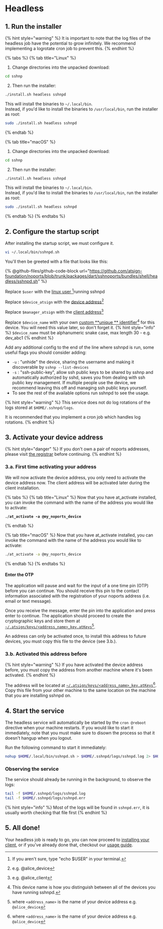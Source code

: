 # Headless

## 1. Run the installer

{% hint style="warning" %}
It is important to note that the log files of the headless job have the potential to grow infinitely. We recommend implementing a logrotate cron job to prevent this.
{% endhint %}

{% tabs %}
{% tab title="Linux" %}
1. Change directories into the unpacked download:

```sh
cd sshnp
```

2. Then run the installer:

```sh
./install.sh headless sshnpd
```

This will install the binaries to `~/.local/bin`.\
Instead, if you'd like to install the binaries to `/usr/local/bin`, run the installer as root:

```sh
sudo ./install.sh headless sshnpd
```
{% endtab %}

{% tab title="macOS" %}
1. Change directories into the unpacked download:

```sh
cd sshnp
```

2. Then run the installer:

```sh
./install.sh headless sshnpd
```

This will install the binaries to `~/.local/bin`.\
Instead, if you'd like to install the binaries to `/usr/local/bin`, run the installer as root:

```sh
sudo ./install.sh headless sshnpd
```
{% endtab %}
{% endtabs %}

## 2. Configure the startup script

After installing the startup script, we must configure it.

```bash
vi ~/.local/bin/sshnpd.sh
```

You'll then be greeted with a file that looks like this:

{% @github-files/github-code-block url="https://github.com/atsign-foundation/noports/blob/trunk/packages/dart/sshnoports/bundles/shell/headless/sshnpd.sh" %}

Replace `$user` with the [linux user ](#user-content-fn-1)[^1]running sshnpd

Replace `$device_atsign` with the [device address](#user-content-fn-2)[^2]

Replace `$manager_atsign` with the [client address](#user-content-fn-3)[^3]

Replace `$device_name` with your own [custom **unique
** identifier](#user-content-fn-4)[^4] for this device. You will need this 
value later, so don't forget it.
{% hint style="info" %}
`$device_name` must be alphanumeric snake case, max length 30 - e.g. dev_abc1
{% endhint %}


Add any additional config to the end of the line where sshnpd is run, some useful flags you should consider adding:

* `-u` : "unhide" the device, sharing the username and making it discoverable by `sshnp --list-devices`
* `-s` : "ssh-public-key", allow ssh public keys to be shared by sshnp and automatically authorized by sshd, saves you from dealing with ssh public key management. If multiple people use the device, we recommend leaving this off and managing ssh public keys yourself.
* To see the rest of the available options run sshnpd to see the usage.

{% hint style="warning" %}
This service does not do log rotations of the logs stored at `$HOME/.sshnpd/logs`.

It is recommended that you implement a cron job which handles log rotations.
{% endhint %}

## 3. Activate your device address

{% hint style="danger" %}
If you don't own a pair of noports addresses, please visit [the registrar](https://my.noports.com/no-ports-invite/14dayfreetrial) before continuing.
{% endhint %}

### 3.a. First time activating your address

We will now activate the device address, you only need to activate the device address now. The client address will be activated later during the client installation.

{% tabs %}
{% tab title="Linux" %}
Now that you have at\_activate installed, you can invoke the command with the name of the address you would like to activate:

<pre class="language-bash"><code class="lang-bash"><strong>./at_activate -a @my_noports_device
</strong></code></pre>
{% endtab %}

{% tab title="macOS" %}
Now that you have at\_activate installed, you can invoke the command with the name of the address you would like to activate:

```bash
./at_activate -a @my_noports_device
```
{% endtab %}
{% endtabs %}

#### Enter the OTP

The application will pause and wait for the input of a one time pin (OTP) before you can continue. You should receive this pin to the contact information associated with the registration of your noports address (i.e. email or text message).&#x20;

Once you receive the message, enter the pin into the application and press enter to continue. The application should proceed to create the cryptographic keys and store them at [`~/.atsign/keys/<address_name>_key.atKeys`](#user-content-fn-5)[^5].&#x20;

An address can only be activated once, to install this address to future devices, you must copy this file to the device (see 3.b.).

### 3.b. Activated this address before

{% hint style="warning" %}
If you have activated the device address before, you must copy the address from another machine where it's been activated.&#x20;
{% endhint %}

The address will be located at [`~/.atsign/keys/<address_name>_key.atKeys`](#user-content-fn-6)[^6]. Copy this file from your other machine to the same location on the machine that you are installing sshnpd on.

## 4. Start the service

The headless service will automatically be started by the `cron @reboot` directive when your machine restarts. If you would like to start it immediately, note that you must make sure to disown the process so that it doesn't hangup when you logout.

Run the following command to start it immediately:

```bash
nohup $HOME/.local/bin/sshnpd.sh > $HOME/.sshnpd/logs/sshnpd.log 2> $HOME/.sshnpd/logs/sshnpd.err &
```

### Observing the service

The service should already be running in the background, to observe the logs:

```bash
tail -f $HOME/.sshnpd/logs/sshnpd.log
tail -f $HOME/.sshnpd/logs/sshnpd.err
```

{% hint style="info" %}
Most of the logs will be found in `sshnpd.err`, it is usually worth checking that file first
{% endhint %}

## 5. All done!

Your headless job is ready to go, you can now proceed to [installing your client](../client-installation-sshnp.md), or if you've already done that, checkout our [usage guide](../../usage-guide/basic-usage/).

[^1]: If you aren't sure, type "echo $USER" in your terminal.

[^2]: e.g. @alice\_device

[^3]: e.g. @alice\_client

[^4]: This device name is how you distinguish between all of the devices you have running sshnpd.

[^5]: where `<address_name>` is the name of your device address e.g. `@alice_device`

[^6]: where `<address_name>` is the name of your device address e.g. `@alice_device`
